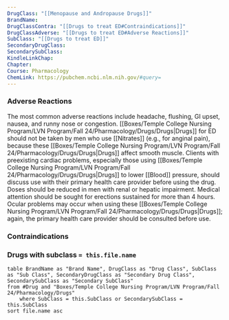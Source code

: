 ```yaml
---
DrugClass: "[[Menopause and Andropause Drugs]]"
BrandName: 
DrugClassContra: "[[Drugs to treat ED#Contraindications]]"
DrugClassAdverse: "[[Drugs to treat ED#Adverse Reactions]]"
SubClass: "[[Drugs to treat ED]]"
SecondaryDrugClass: 
SecondarySubClass: 
KindleLinkChap: 
Chapter: 
Course: Pharmacology
ChemLink: https://pubchem.ncbi.nlm.nih.gov/#query=
---
```

### Adverse Reactions 
The most common adverse reactions include headache, flushing, GI upset, nausea, and runny nose or congestion. [[Boxes/Temple College Nursing Program/LVN Program/Fall 24/Pharmacology/Drugs/Drugs|Drugs]] for ED should not be taken by men who use [[Nitrates]] (e.g., for anginal pain), because these [[Boxes/Temple College Nursing Program/LVN Program/Fall 24/Pharmacology/Drugs/Drugs|Drugs]] affect smooth muscle. Clients with preexisting cardiac problems, especially those using [[Boxes/Temple College Nursing Program/LVN Program/Fall 24/Pharmacology/Drugs/Drugs|Drugs]] to lower [[Blood]] pressure, should discuss use with their primary health care provider before using the drug. Doses should be reduced in men with renal or hepatic impairment. Medical attention should be sought for erections sustained for more than 4 hours. Ocular problems may occur when using these [[Boxes/Temple College Nursing Program/LVN Program/Fall 24/Pharmacology/Drugs/Drugs|Drugs]]; again, the primary health care provider should be consulted before use.

### Contraindications

### Drugs with subclass `= this.file.name`
```dataview
table BrandName as "Brand Name", DrugClass as "Drug Class", SubClass as "Sub Class", SecondaryDrugClass as "Secondary Drug Class", SecondarySubClass as "Secondary SubClass"
from #Drug and "Boxes/Temple College Nursing Program/LVN Program/Fall 24/Pharmacology/Drugs" 
	where SubClass = this.SubClass or SecondarySubClass = this.SubClass
sort file.name asc
```
